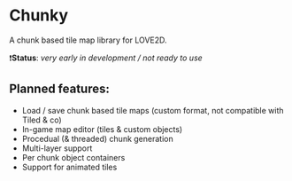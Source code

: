 # Chunky

A chunk based tile map library for LOVE2D.

:exclamation:**Status**: *very early in development / not ready to use*

## Planned features:

* Load / save chunk based tile maps (custom format, not compatible with Tiled & co)
* In-game map editor (tiles & custom objects)
* Procedual (& threaded) chunk generation
* Multi-layer support
* Per chunk object containers
* Support for animated tiles
